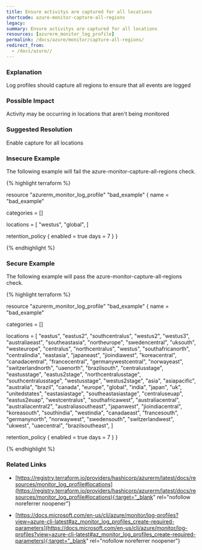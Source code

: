 ```yaml
---
title: Ensure activitys are captured for all locations
shortcode: azure-monitor-capture-all-regions
legacy: 
summary: Ensure activitys are captured for all locations 
resources: [azurerm_monitor_log_profile] 
permalink: /docs/azure/monitor/capture-all-regions/
redirect_from: 
  - /docs/azure//
---
```


### Explanation

Log profiles should capture all regions to ensure that all events are logged

### Possible Impact
Activity may be occurring in locations that aren't being monitored

### Suggested Resolution
Enable capture for all locations


### Insecure Example

The following example will fail the azure-monitor-capture-all-regions check.

{% highlight terraform %}


resource "azurerm_monitor_log_profile" "bad_example" {
  name = "bad_example"

  categories = []

  locations = [
    "westus",
    "global",
  ]

  retention_policy {
    enabled = true
    days    = 7
  }
}

{% endhighlight %}



### Secure Example

The following example will pass the azure-monitor-capture-all-regions check.

{% highlight terraform %}

resource "azurerm_monitor_log_profile" "bad_example" {
  name = "bad_example"

  categories = []

  locations = [
	"eastus",
	"eastus2",
	"southcentralus",
	"westus2",
	"westus3",
	"australiaeast",
	"southeastasia",
	"northeurope",
	"swedencentral",
	"uksouth",
	"westeurope",
	"centralus",
	"northcentralus",
	"westus",
	"southafricanorth",
	"centralindia",
	"eastasia",
	"japaneast",
	"jioindiawest",
	"koreacentral",
	"canadacentral",
	"francecentral",
	"germanywestcentral",
	"norwayeast",
	"switzerlandnorth",
	"uaenorth",
	"brazilsouth",
	"centralusstage",
	"eastusstage",
	"eastus2stage",
	"northcentralusstage",
	"southcentralusstage",
	"westusstage",
	"westus2stage",
	"asia",
	"asiapacific",
	"australia",
	"brazil",
	"canada",
	"europe",
	"global",
	"india",
	"japan",
	"uk",
	"unitedstates",
	"eastasiastage",
	"southeastasiastage",
	"centraluseuap",
	"eastus2euap",
	"westcentralus",
	"southafricawest",
	"australiacentral",
	"australiacentral2",
	"australiasoutheast",
	"japanwest",
	"jioindiacentral",
	"koreasouth",
	"southindia",
	"westindia",
	"canadaeast",
	"francesouth",
	"germanynorth",
	"norwaywest",
	"swedensouth",
	"switzerlandwest",
	"ukwest",
	"uaecentral",
	"brazilsoutheast",
  ]

  retention_policy {
    enabled = true
    days    = 7
  }
}

			
{% endhighlight %}



### Related Links


- [https://registry.terraform.io/providers/hashicorp/azurerm/latest/docs/resources/monitor_log_profile#locations](https://registry.terraform.io/providers/hashicorp/azurerm/latest/docs/resources/monitor_log_profile#locations){:target="_blank" rel="nofollow noreferrer noopener"}

- [https://docs.microsoft.com/en-us/cli/azure/monitor/log-profiles?view=azure-cli-latest#az_monitor_log_profiles_create-required-parameters](https://docs.microsoft.com/en-us/cli/azure/monitor/log-profiles?view=azure-cli-latest#az_monitor_log_profiles_create-required-parameters){:target="_blank" rel="nofollow noreferrer noopener"}


